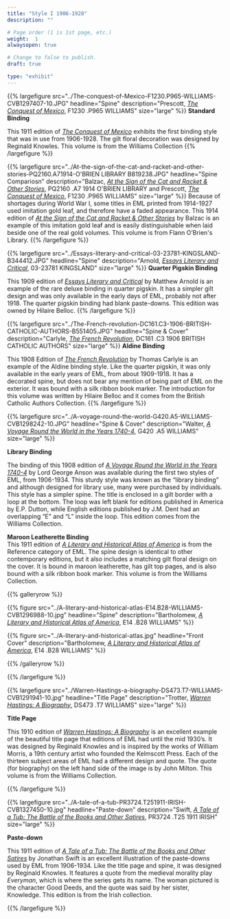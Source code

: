 ```yaml
---
title: "Style I 1906-1928"
description: ""

# Page order (1 is 1st page, etc.)
weight:  1
alwaysopen: true

# Change to false to publish.
draft: true

type: "exhibit"
---
```


{{% largefigure src="../The-conquest-of-Mexico-F1230.P965-WILLIAMS-CVB1297407-10.JPG" headline="Spine"
description="Prescott, [*The Conquest of Mexico*](https://bc-primo.hosted.exlibrisgroup.com/primo-explore/fulldisplay?docid=ALMA-BC21317673900001021&context=L&vid=bclib_new&search_scope=lib_BURNS&tab=bcl_only&lang=en_US), F1230 .P965 WILLIAMS" size="large" %}}
**Standard Binding**

This 1911 edition of [*The Conquest of Mexico*](https://bc-primo.hosted.exlibrisgroup.com/primo-explore/fulldisplay?docid=ALMA-BC21317673900001021&context=L&vid=bclib_new&search_scope=lib_BURNS&tab=bcl_only&lang=en_US) exhibits the first binding style that was in use
from 1906-1928. The gilt floral decoration was designed by Reginald Knowles. This volume is from the Williams Collection 
{{% /largefigure %}}

{{% largefigure src="../At-the-sign-of-the-cat-and-racket-and-other-stories-PQ2160.A71914-O'BRIEN LIBRARY B819238.JPG" headline="Spine Compariosn"
description="Balzac, [*At the Sign of the Cat and Racket & Other Stories*](https://bc-primo.hosted.exlibrisgroup.com/primo-explore/fulldisplay?docid=ALMA-BC21372482530001021&context=L&vid=bclib_new&search_scope=lib_BURNS&tab=bcl_only&lang=en_US), PQ2160 .A7 1914 O'BRIEN LIBRARY and Prescott, [*The Conquest of Mexico*](https://bc-primo.hosted.exlibrisgroup.com/primo-explore/fulldisplay?docid=ALMA-BC21317673900001021&context=L&vid=bclib_new&search_scope=lib_BURNS&tab=bcl_only&lang=en_US), F1230 .P965 WILLIAMS" size="large" %}}
Because of shortages during World War I, some titles in EML printed from 1914-1927 used imitation gold
leaf, and therefore have a faded appearance. This 1914 edition of [*At the Sign of the Cat and
Racket &amp; Other Stories*](https://bc-primo.hosted.exlibrisgroup.com/primo-explore/fulldisplay?docid=ALMA-BC21372482530001021&context=L&vid=bclib_new&search_scope=lib_BURNS&tab=bcl_only&lang=en_US) by Balzac is an example of this imitation gold leaf and is easily distinguishable when laid beside one of the real gold volumes. This volume is from Flann O’Brien's Library.
{{% /largefigure %}}

{{% largefigure src="../Essays-literary-and-critical-03-23781-KINGSLAND-B344412.JPG" headline="Spine"
description="Arnold, [*Essays Literary and Critical*](https://bc-primo.hosted.exlibrisgroup.com/primo-explore/fulldisplay?docid=ALMA-BC21377522700001021&context=L&vid=bclib_new&search_scope=lib_BURNS&tab=bcl_only&lang=en_US), 03-23781 KINGSLAND" size="large" %}}
**Quarter Pigskin Binding**

This 1909 edition of [*Essays Literary and Critical*](https://bc-primo.hosted.exlibrisgroup.com/primo-explore/fulldisplay?docid=ALMA-BC21377522700001021&context=L&vid=bclib_new&search_scope=lib_BURNS&tab=bcl_only&lang=en_US) by Matthew Arnold is an example of the
rare deluxe binding in quarter pigskin. It has a simpler gilt design and was only available in the
early days of EML, probably not after 1918. The quarter pigskin binding had blank paste-downs.
This edition was owned by Hilaire Belloc.
{{% /largefigure %}}

{{% largefigure src="../The-French-revolution-DC161.C3-1906-BRITISH-CATHOLIC-AUTHORS-B551405.JPG" headline="Spine & Cover"
description="Carlyle, [*The French Revolution*](https://bc-primo.hosted.exlibrisgroup.com/primo-explore/fulldisplay?docid=ALMA-BC21344242530001021&context=L&vid=bclib_new&search_scope=lib_BURNS&tab=bcl_only&lang=en_US), DC161 .C3 1906 BRITISH CATHOLIC AUTHORS" size="large" %}}
**Aldine Binding**

This 1908 Edition of [*The French Revolution*](https://bc-primo.hosted.exlibrisgroup.com/primo-explore/fulldisplay?docid=ALMA-BC21344242530001021&context=L&vid=bclib_new&search_scope=lib_BURNS&tab=bcl_only&lang=en_US) by Thomas Carlyle is an example of the Aldine
binding style. Like the quarter pigskin, it was only available in the early years of EML, from
about 1909-1918. It has a decorated spine, but does not bear any mention of being part of EML
on the exterior. It was bound with a silk ribbon book marker. The introduction for this volume
was written by Hilaire Belloc and it comes from the British Catholic Authors Collection.
{{% /largefigure %}}

{{% largefigure src="../A-voyage-round-the-world-G420.A5-WILLIAMS-CVB1298242-10.JPG" headline="Spine & Cover"
description="Walter, [*A Voyage Round the World in the Years 1740-4*](https://bc-primo.hosted.exlibrisgroup.com/primo-explore/fulldisplay?docid=ALMA-BC21319045120001021&context=L&vid=bclib_new&search_scope=lib_BURNS&tab=bcl_only&lang=en_US), G420 .A5 WILLIAMS" size="large" %}}

**Library Binding**


The binding of this 1908 edition of [*A Voyage Round the World in the Years 1740-4*](https://bc-primo.hosted.exlibrisgroup.com/primo-explore/fulldisplay?docid=ALMA-BC21319045120001021&context=L&vid=bclib_new&search_scope=lib_BURNS&tab=bcl_only&lang=en_US) by Lord
George Anson was available during the first two styles of EML, from 1906-1934. This sturdy
style was known as the “library binding” and although designed for library use, many were
purchased by individuals. This style has a simpler spine. The title is enclosed in a gilt border
with a loop at the bottom. The loop was left blank for editions published in America by E.P.
Dutton, while English editions published by J.M. Dent had an overlapping “E” and “L” inside
the loop. This edition comes from the Williams Collection.  




**Maroon Leatherette Binding**  
This 1911 edition of [*A Literary and Historical Atlas of America*](https://bc-primo.hosted.exlibrisgroup.com/primo-explore/fulldisplay?docid=ALMA-BC21315650160001021&context=L&vid=bclib_new&search_scope=lib_BURNS&tab=bcl_only&lang=en_US) is from the Reference category of EML. The spine design is identical to other contemporary editions, but it also includes a matching gilt floral design on the cover. It is bound in maroon leatherette, has gilt top pages, and is also bound with a silk ribbon book marker. This volume is from the Williams Collection.

{{% galleryrow  %}}

{{% figure src="../A-literary-and-historical-atlas-E14.B28-WILLIAMS-CVB1296988-10.jpg" 
			headline="Spine"
			description="Bartholomew, [*A Literary and Historical Atlas of America*](https://bc-primo.hosted.exlibrisgroup.com/primo-explore/fulldisplay?docid=ALMA-BC21315650160001021&context=L&vid=bclib_new&search_scope=lib_BURNS&tab=bcl_only&lang=en_US), E14 .B28 WILLIAMS"
%}}

{{% figure src="../A-literary-and-historical-atlas.jpg" 
			headline="Front Cover"
			description="Bartholomew, [*A Literary and Historical Atlas of America*](https://bc-primo.hosted.exlibrisgroup.com/primo-explore/fulldisplay?docid=ALMA-BC21315650160001021&context=L&vid=bclib_new&search_scope=lib_BURNS&tab=bcl_only&lang=en_US), E14 .B28 WILLIAMS"
%}}

{{% /galleryrow %}}


{{% /largefigure %}}

{{% largefigure src="../Warren-Hastings-a-biography-DS473.T7-WILLIAMS-CVB1291941-10.jpg" headline="Title Page"
description="Trotter, [*Warren Hastings: A Biography*](https://bc-primo.hosted.exlibrisgroup.com/primo-explore/fulldisplay?docid=ALMA-BC21331968000001021&context=L&vid=bclib_new&search_scope=lib_BURNS&tab=bcl_only&lang=en_US), DS473 .T7 WILLIAMS" size="large" %}}




**Title Page**

This 1910 edition of [*Warren Hastings: A Biography*](https://bc-primo.hosted.exlibrisgroup.com/primo-explore/fulldisplay?docid=ALMA-BC21331968000001021&context=L&vid=bclib_new&search_scope=lib_BURNS&tab=bcl_only&lang=en_US) is an excellent example of the beautiful
title page that editions of EML had until the mid 1930’s. It was designed by Reginald Knowles
and is inspired by the works of William Morris, a 19th century artist who founded the Kelmscott
Press. Each of the thirteen subject areas of EML had a different design and quote. The quote (for
biography) on the left hand side of the image is by John Milton. This volume is from the Williams Collection.

{{% /largefigure %}}

{{% largefigure src="../A-tale-of-a-tub-PR3724.T251911-IRISH-CVB1327450-10.jpg" headline="Paste-down"
description="Swift, [*A Tale of a Tub: The Battle of the Books and Other Satires*](https://bc-primo.hosted.exlibrisgroup.com/primo-explore/fulldisplay?docid=ALMA-BC21329655680001021&context=L&vid=bclib_new&search_scope=lib_BURNS&tab=bcl_only&lang=en_US), PR3724 .T25 1911 IRISH" size="large" %}}

**Paste-down**

This 1911 edition of [*A Tale of a Tub: The Battle of the Books and Other Satires*](https://bc-primo.hosted.exlibrisgroup.com/primo-explore/fulldisplay?docid=ALMA-BC21329655680001021&context=L&vid=bclib_new&search_scope=lib_BURNS&tab=bcl_only&lang=en_US) by Jonathan
Swift is an excellent illustration of the paste-downs used by EML from 1906-1934. Like the
title page and spine, it was designed by Reginald Knowles. It features a quote from the medieval
morality play *Everyman*, which is where the series gets its name. The woman pictured is the
character Good Deeds, and the quote was said by her sister, Knowledge. This edition is from the
Irish collection.

{{% /largefigure %}}

